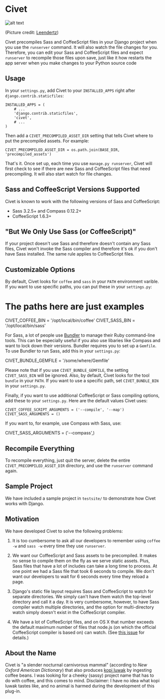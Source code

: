 Civet
=====

![alt text](http://upload.wikimedia.org/wikipedia/commons/2/28/Luwak-Katze_in_Kepahiang.jpg "Civet")

(Picture credit: [Leendertz](http://en.wikipedia.org/wiki/Kopi_Luwak#mediaviewer/File:Luwak-Katze_in_Kepahiang.jpg))

Civet precompiles Sass and CoffeeScript files in your Django project when
you use the `runserver` command. It will also watch the file changes for you.
Therefore, you can edit your Sass and CoffeeScript files and expect
`runserver` to recompile those files upon save, just like it how restarts the
app server when you make changes to your Python source code


Usage
-----

In your `settings.py`, add Civet to your `INSTALLED_APPS` right after
`django.contrib.staticfiles`:

    INSTALLED_APPS = (
        # ...
        'django.contrib.staticfiles',
        'civet',
        # ...
    )

Then add a `CIVET_PRECOMPILED_ASSET_DIR` setting that tells Civet where to
put the precompiled assets. For example:

    CIVET_PRECOMPILED_ASSET_DIR = os.path.join(BASE_DIR, 'precompiled_assets')

That's it. Once set up, each time you use `manage.py runserver`, Civet will
first check to see if there are new Sass and CoffeeScript files that need
precompiling. It will also start watch for file changes.


Sass and CoffeeScript Versions Supported
----------------------------------------

Civet is known to work with the following versions of Sass and CoffeeScript:

* Sass 3.2.5+ and Compass 0.12.2+
* CoffeeScript 1.6.3+


"But We Only Use Sass (or CoffeeScript)"
----------------------------------------

If your project doesn't use Sass and therefore doesn't contain any Sass files,
Civet won't invoke the Sass compiler and therefore it's ok if you don't have
Sass installed. The same rule applies to CoffeeScript files.


Customizable Options
--------------------

By default, Civet looks for `coffee` and `sass` in your `PATH` environment
varible. If you want to use specific paths, you can put these in your
`settings.py`:

  # The paths here are just examples
  CIVET_COFFEE_BIN = '/opt/local/bin/coffee'
  CIVET_SASS_BIN = '/opt/local/bin/sass'

For Sass, a lot of people use [Bundler](http://bundler.io/) to manage their
Ruby command-line tools. This can be especially useful if you also use
libaries like Compass and want to lock down their versions. Bundler requires
you to set up a `Gemfile`. To use Bundler to run Sass, add this in your
`settings.py`:

  CIVET_BUNDLE_GEMFILE = '/some/where/Gemfile'

Please note that if you use `CIVET_BUNDLE_GEMFILE`, the setting
`CIVET_SASS_BIN` will be ignored. Also, by default, Civet looks for the tool
`bundle` in your `PATH`. If you want to use a specific path, set
`CIVET_BUNDLE_BIN` in your `settings.py`.

Finally, if you want to use additional CoffeeScript or Sass compiling options,
add these to your `settings.py`. Here are the default values Civet uses:

    CIVET_COFFEE_SCRIPT_ARGUMENTS = ('--compile', '--map')
    CIVET_SASS_ARGUMENTS = ()

If you want to, for example, use Compass with Sass, use:

  CIVET_SASS_ARGUMENTS = ('--compass',)


Recompile Everything
--------------------

To recompile everything, just quit the server, delete the entire
`CIVET_PRECOMPILED_ASSET_DIR` directory, and use the `runserver` command
again.


Sample Project
--------------

We have included a sample project in `testsite/` to demonstrate how Civet
works with Django.


Motivation
----------

We have developed Civet to solve the following problems:

1. It is too cumbersome to ask all our developers to remember using
   `coffee -w` and `sass -w` every time they use `runserver`.

2. We want our CoffeeScript and Sass assets to be precompiled. It makes no
   sense to compile them on the fly as we serve static assets. Plus, Sass
   files that have a lot of includes can take a long time to process.
   At one point we had a Sass file that took 6 seconds to compile. We don't
   want our developers to wait for 6 seconds every time they reload a page.

3. Django's static file layout requires Sass and CoffeeScript to watch
   for separate directories. We simply can't have them watch the top-level
   directory and call it a day. It is very cumbersome, however, to have
   Sass compiler watch multiple directories, and the option for
   multi-directory watch simply doesn't exist in the CoffeeScript compiler.

4. We have a lot of CoffeeScript files, and on OS X that number exceeds the
   default maximum number of files that node.js (on which the official
   CoffeeScript compiler is based on) can watch. (See
   [this issue](https://github.com/joyent/node/issues/2479) for details.)


About the Name
--------------

Civet is "a slender nocturnal carnivorous mammal" (according to *New Oxford
American Dictionary*) that also produces
[kopi luwak](http://en.wikipedia.org/wiki/Kopi_Luwak) by ingesting coffee
beans. I was looking for a cheeky (sassy) project name that has to do with
coffee, and this comes to mind. Disclaimer: I have no idea what kopi luwak
tastes like, and no animal is harmed during the development of this plug-in.
